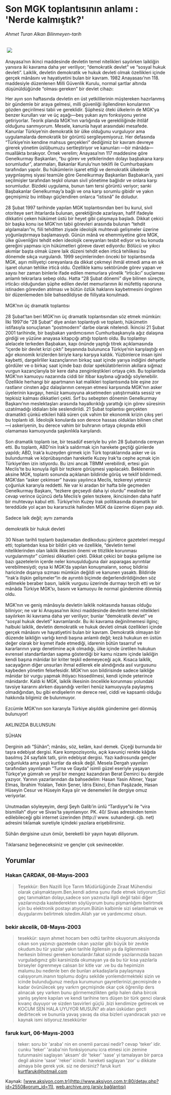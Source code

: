 # Son MGK toplantısının anlamı : 'Nerde kalmıştık?'

*Ahmet Turan Alkan Bilinmeyen-tarih*

<div>
 <font>
  <img border="0" height="1" src="/web/20031230101244im_/http://www.aksiyon.com.tr/images/blank.gif"/>
 </font>
 <font class="content">
  <p>
   <img border="0" hspace="5" src="http://web.archive.org/web/20031230101244im_/http://www.aksiyon.com.tr/resim/439/20.jpg" vspace="5"/>
  </p>
 </font>
 <font class="content">
  Anayasa’nın ikinci maddesinde devletin temel nitelikleri sayılırken laikliğin yanısıra iki kavrama daha yer veriliyor; “demokratik devlet” ve “sosyal hukuk devleti”. Laiklik, devletin demokratik ve hukuk devleti olmak özellikleri içinde gerçek mânâsını ve hayatiyetini bulan bir kavram. 1982 Anayasası’nın 118. maddesiyle düzenlenen Milli Güvenlik Kurulu, normal şartlar altında düşünüldüğünde “olması gereken” bir devlet cihazı:
 </font>
 <p>
  <font class="content">
   Her ayın son haftasında devletin en üst yetkililerinin müştereken hazırlanmış bir gündemle bir araya gelmesi, milli güvenliği ilgilendiren konularının gözden geçirilmesi tabii ve gereklidir. Şüphesiz öteki ülkelerin de MGK’ya benzer kurulları var ve üç aşağı—beş yukarı aynı fonksiyonu yerine getiriyorlar. Teorik planda MGK’nın varlığında ve gerekliliğinde ihtilâf olduğunu sanmıyorum. Mesele, kanunla hayat arasındaki mesafede. Kanunlar Türkiye’nin demokratik bir ülke olduğunu vurguluyor ama uygulamalarda demokratik bir görüntü sergileyemiyoruz. Her defasında “Türkiye’nin kendine mahsus gerçekleri” dediğimiz bir kavram devreye girerek yönetim üslûbumuzu sertleştiriyor ve kanunları —bir mânâda— muallâkta bırakıyor. Örnek verelim; Anayasa’nın 117 maddesine göre Genelkurmay Başkanları, “bu görev ve yetkilerinden dolayı başbakana karşı sorumludur”, atanmaları, Bakanlar Kurulu’nun teklifi ile Cumhurbaşkanı tarafından yapılır. Bu hükümlerin işaret ettiği ve demokratik ülkelerde yaygınlaşmış siyasi teamüle göre Genelkurmay Başkanları Başbakan’a, yani seçilmişler tarafından teşkil olunan sivil yönetime bağlıdır ve onlara karşı sorumludur. Bizdeki uygulama, bunun tam tersi görüntü veriyor; sanki Başbakanlar Genelkurmay’a bağlı ve ona karşı sorumlu gibidir ve yakın geçmişimiz bu intibayı güçlendiren onlarca “istisnâ” ile doludur.
   <br/>
   <br/>
   28 Şubat 1997 tarihinde yapılan MGK toplantısından beri bu kurul, sivil otoriteye sert ihtarlarda bulunan, gerektiğinde azarlayan, hafif ifadeyle dikkatini çeken hükümet üstü bir heyet gibi çalışmaya başladı. Dikkat çekici bir başka konu ise MGK’nın tabii görevleri arasında bulunan “tehdit algılamaları”nı, fiili tehditten ziyade ideolojik muhtevalı gelişmeler üzerine yoğunlaştırmaya başlamasıydı. Günün mânâ ve ehemmiyetine göre MGK, ülke güvenliğini tehdit eden ideolojik cereyanları tesbit ediyor ve bu konuda gereğini yapması için hükümetleri göreve davet ediyordu: Bölücü ve yıkıcı akımlar başta olmak üzere laik düzeni tehdit eden irticâ tehlikesi bu dönemde sıkça vurgulandı. 1999 seçimlerinden önceki bir toplantısında MGK, aşırı milliyetçi cereyanlara da dikkat çekmeyi ihmâl etmedi ama en sık işaret olunan tehlike irticâ oldu. Özellikle kamu sektöründe görev yapan ve sayısı her zaman binlerle ifade edilen memurlara yönelik “irticâcı” suçlaması anlamlı tekrarlara sebep oldu. Hatta “28 Şubat dönemi” diye bilinen süreçte, irticâcı olduğundan şüphe edilen devlet memurlarının iki müfettiş raporuna istinaden görevden atılması ve bütün özlük haklarını kaybetmesini öngören bir düzenlemeden bile bahsedildiyse de fiiliyata konulmadı.
   <br/>
   <br/>
   MGK’nın üç dramatik toplantısı
   <br/>
   <br/>
   28 Şubat’tan beri MGK’nın üç dramatik toplantısından söz etmek mümkün: İlki 1997’de “28 Şubat” diye anılan toplantıydı ve toplantı, hükümetin istifasıyla sonuçlanan “postmodern” darbe olarak nitelendi. İkincisi 21 Şubat 2001 tarihinde, bir başbakan yardımcısının Cumhurbaşkanıyla ağız dalaşına girdiği ve yüzüne anayasa kitapçığı attığı toplantı oldu. Bu toplantıyı alelacele terkeden Başbakan, kapı önünde yaptığı titrek açıklamasında “içerde bir devlet krizi çıktı” beyanında bulununca Türkiye’nin karşılaştığı en ağır ekonomik krizlerden biriyle karşı karşıya kaldık. Yüzbinlerce insan işini kaybetti, dargelirliler kazançlarının birkaç saat içinde yarıya indiğini dehşetle gördüler ve o birkaç saat içinde bazı dolar spekülatörlerinin akıllara sığmaz vurgun kazançlarıyla bir kere daha zenginleştikleri ortaya çıktı. Bu toplantıda MGK’nın kamuoyu nazarında ciddi bir itibar kaybına uğradığı söylenebilir. Özellikle herhangi bir apartmanın kat malikleri toplantısında bile eşine zor rastlanır cinsten ağız dalaşlarının cereyan etmesi karşısında MGK’nın asker üyelerinin kavgayı, henüz kamuoyuna aksetmeden yatıştırmakta sessiz ve tepkisiz kalması dikkatleri çekti. Sırf bu sebepten dönemin Genelkurmay Başkanı’nın meslektaşları arasında hayalkırıklığı yarattığı için görev süresinin uzatılmadığı iddiaları bile seslendirildi. 21 Şubat toplantısı gerçekten dramatikti çünkü etkileri hâlâ süren çok vahim bir ekonomik krizin çıkış yeri bu toplantı idi. İdeolojik konularda son derece hassas oldukları bilinen cihet—i askeriyenin, bu derece vahim bir buhranın ortaya çıkışında etkili olamaması kamuoyunda şaşkınlıkla karşılandı.
   <br/>
   <br/>
   Son dramatik toplantı ise, bir tesadüf eseriyle bu yılın 28 Şubatında cereyan etti. Bu toplantı, ABD’nin Irak’a saldırmak için harekete geçtiği günlerde yapıldı; ABD, Irak’a kuzeyden girmek için Türk topraklarında asker ve üs bulundurmak ve köprübaşından hareketle Kuzey Irak’ta cephe açmak için Türkiye’den izin istiyordu. Bu izni ancak TBMM verebilirdi, ertesi gün Meclis’te bu konuyla ilgili bir tezkere görüşmesi yapılacaktı. Beklenenin aksine MGK, toplantı sonunda açıklanan bildiride görüş ve teklif bildirmedi. MGK’dan “asker çekimser” havası yayılınca Meclis, tezkereyi yetersiz çoğunluk kararıyla reddetti. Ne var ki aradan bir hafta bile geçmeden Genelkurmay Başkanı, “tezkere geçseydi daha iyi olurdu” mealinde bir cevap verince üçüncü defa Meclis’e gelen tezkere, ikincisinden daha hafif bir muhtevayı kabul etti. Türkiye’nin Kuzey Irak politikasında dramatik bir tereddüde yol açan bu kararsızlık halinden MGK da üzerine düşen payı aldı.
   <br/>
   <br/>
   Sadece laik değil; aynı zamanda
   <br/>
   <br/>
   demokratik bir hukuk devleti
   <br/>
   <br/>
   30 Nisan tarihli toplantı başlamadan dedikodusu günlerce gazeteleri meşgul etti; toplantıdan kısa bir bildiri çıktı ve özellikle, “devletin temel niteliklerinden olan laiklik ilkesinin önemi ve titizlikle korunması vurgulanmıştır” cümlesi dikkatleri çekti. Dikkat çekici bir başka gelişme ise bazı gazetelerin içerde neler konuşulduğuna dair asparagas ayrıntılar verebilmesiydi; oysa ki MGK’da yapılan konuşmaların, sonuç bildirisi haricinde dışarıya sızması mümkün değildi ve kanunen yasaktı. Bildiride “Irak’a ilişkin gelişmeler”in de ayrıntılı biçimde değerlendirildiğinden söz edilmekle beraber basın, laiklik vurgusu üzerinde durmayı tercih etti ve bir mânâda Türkiye MGK’sı, basını ve kamuoyu ile normal gündemine dönmüş oldu.
   <br/>
   <br/>
   MGK’nın ve geniş mânâsıyla devletin laiklik noktasında hassas olduğu biliniyor; ne var ki Anayasa’nın ikinci maddesinde devletin temel nitelikleri sayılırken iki kavrama daha yer veriliyor; bunlar “demokratik devlet” ve “sosyal hukuk devleti” kavramlarıdır. Bu iki kavrama değinilmemesi ilginç; halbuki laiklik, devletin demokratik ve hukuk devleti olmak özellikleri içinde gerçek mânâsını ve hayatiyetini bulan bir kavram. Demokratik olmayan bir düzende laikliğin varlığı kendi başına anlamlı değil; kezâ hukukun en üstün değer olarak bir kıymet ifade etmediği, idarenin bütün tasarruf ve kararlarının yargı denetimine açık olmadığı, ülke içinde üretilen hukukun evrensel standartlardan sapma gösterdiği bir kamu nizamı içinde laikliğin kendi başına mânidar bir kriter teşkil edemeyeceği açık. Kısaca laiklik, sacayağının diğer unsurları ihmal edilerek ele alındığında asıl vurgusunu kaybeden yönetim felsefesidir. MGK’nın son bildirisinde sadece laikliğe mânidar bir vurgu yapmak ihtiyacı hissedilmesi, kendi içinde yeterince mânidardır. Kaldı ki MGK, laiklik ilkesinin öncelikle korunması yolundaki tavsiye kararını alırken dayandığı verileri henüz kamuoyuyla paylaşmış olmadığından, bu gibi endişelerin ne derece reel, ciddi ve kapsamlı olduğu hakkında bilgimiz de bulunmuyor.
   <br/>
   <br/>
   Ezcümle MGK’nın son kararıyla Türkiye alışıldık gündemine geri dönmüş bulunuyor!
   <br/>
   <br/>
   AKLINIZDA BULUNSUN:
   <br/>
   <br/>
   SÜHAN
   <br/>
   <br/>
   Derginin adı “Sühân”; mânâsı, söz, kelâm, kavl demek. Çiçeği burnunda bir taşra edebiyat dergisi. Kare kompozisyonlu, açık kavuniçi renkte kâğıda basılmış 24 sayfalık tatlı, şirin edebiyat dergisi. Yazı kadrosunda gençler çoğunlukta ama yaşlı kurtlar da eksik değil. Mesela Dergah yayınları tarafından yayınlanan “Turna ve Gayda” isimli güzel eseriyle yaşayan Türkçe’ye gümrah ve yeşil bir mengez kazandıran Berat Demirci bu dergide yazıyor. Yarının yazarlarından da bahsedelim: Hasan Yasin Altıner, Yaşar Elmas, İbrahim Yolalan, Tekin Şener, İdris Ekinci, Erhan Paşâzade, Hasan Hüseyin Cesur ve Hüseyin Kaya şiir ve denemeleri ile dergiye omuz veriyorlar.
   <br/>
   <br/>
   Unutmadan söyleyeyim, dergi Şeyh Galib’in ünlü “Tardiyye”si ile “vira bismillah” diyor ve Sivas’ta yayınlanıyor. PK. 40/ Sivas adresinden temin edilebileceği gibi internet üzerinden (http:// www. suhandergi. cjb. net) adresini tıklamak suretiyle içindeki yazılara erişebilirsiniz.
   <br/>
   <br/>
   Sühân dergisine uzun ömür, bereketli bir yayın hayatı diliyorum.
   <br/>
   <br/>
   Tıklarsanız beğeneceksiniz ve gençler çok sevinecekler.
   <br/>
  </font>
 </p>
</div>


## Yorumlar

### Hakan ÇARDAK, 08-Mayıs-2003
> Teşekkür: 
> Ben Nazilli İlçe Tarım Müdürlüğünde Ziraat Mühendisi olarak çalışmaktayım.Ben,kendi adıma şunu ifade etmek istiyorum;Sizi geç tanımaktan dolayı,sadece son yazınızla ilgili değil tabii diğer yazılarınızıda kastederekten söylüyorum bunu pişmanlığımı belirtmek için bu elektronik postayı atıyorum.Bütün kalbimle sizi selamlamak ve duygularımı belirtmek istedim.Allah yar ve yardımcımız olsun.

### bekir akcelik, 08-Mayıs-2003
> tesekkür: 
> sayın ahmet hocam ben odtü tarihte okuyorum.aksiyonda cıkan son yazınızı gazetede cıkan yazılar gibi büyük bir zevkle okudum.bu tür yazılar yakın tarihle ilgilensin ya da ilgilenmesin herkesin bilmesi gereken konulardır.fakat sizinde yazılarınızda bazan vurguladıgınız gibi karsinizda okumayan ya da bu tür kısa yazılarla birseyler ögrenmeye calısan bir kitle var .ve bu da hepimizin malumu.bu nedenle ben de bunları arkadaşlarla paylaşmaya calışıyorum.inanın toplumu doğru sekilde yonlemdırmekteki sizin ve icinde bulunduğunuz medya kurumunun gayretlerinizi,gecmişinde o kadar övünülecek şey varkrn geçmişinde okar çok öğrenilip ders alınacak şey varken bunu görmemezlikten gelip halen daha bircok yanlış şeylere kapılan ve kendi tarihine ters düşen bir türk genci olarak kıvanç duyuyor ve sizden tasvirleri güçlü ,bizi kendimize getirecek ve KOCUM SEN HALA UYUYOR MUSUN? atı alan üsküdarı gecti dedirtecek ve bununla yavaş yavaş da olsa bizleri uyandıracak yazı ve kaynak ismi istiyoruz.tesekkürler

### faruk kurt, 06-Mayıs-2003
> teker: 
> soru bir 'araba' nin en onemli parcasi nedir? cevap  'teker' idir. cunku 'teker' 'araba'nin fonksiyonunu icra etmesi icin zemine tutunmasini saglayan 'aksam' dir 'teker' 'sase' yi tamalayan bir parca degil aksine 'sase' 'reker' icindir. hareketi saglayan 'zor' u dikkate almaya bile gerek yok. siz ne dersiniz?  faruk kurt  kurtfaruk@hotmail.com

Kaynak: [www.aksiyon.com.tr](http://www.aksiyon.com.tr:80/detay.php?id=2550&yorum_id=11), [web.archive.org (arşiv bağlantısı)](http://web.archive.org/web/20031230101244/http://www.aksiyon.com.tr:80/detay.php?id=2550&yorum_id=11)
